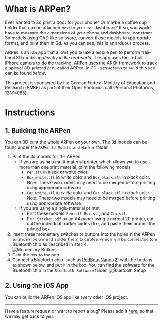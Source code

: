 # What is ARPen?

Ever wanted to 3d print a dock for your phone? Or maybe a coffee cup holder that can be attached next to your car dashboard? If so, you would have to measure the dimensions of your phone and dashboard, construct 3d models using CAD-like software, convert these models to appropriate format, and print them in 3d. As you can see, this is an arduous process. 

ARPen is an iOS app that allows you to use a mobile pen to perform free-hand 3D modeling _directly in the real world_. The app uses the in-built iPhone camera to do the tracking. ARPen uses the ARKit framework to track a special 3D-printed pen, called ARPen, in 3D. Instructions to build this pen can be found *below*.  

This project is sponsored by the German Federal Ministry of Education and Research (BMBF) as part of their Open Photonics call (Personal Photonics, 13N14065).  

# Instructions
## 1. Building the ARPen
You can 3D print the whole ARPen on your own. The 3d models can be found under the `ARPen 3d Models and Marker` folder.  

1. Print the 3d models for the ARPen.
	* If you are using a multi-material printer, which allows you to use more than one print material, print the following models
		* `Pen.stl` in black __or__ white color. 
		* `Box_white.stl` in _white_ color and `Box_black.stl` in _black_ color. Note: These two models may need to be merged before printing using appropriate software.  
		* `Cap_white.stl` in _white_ color and `Cap_black.stl` in _black_ color. Note: These two models may need to be merged before printing using appropriate software.  
	* If you are using a single-material printer:
		* Print these models: `Pen.stl`, `Box.stl`, and `Cap.stl`.
		* Print `Sticker.pdf` on an A4 paper using a normal 2D printer, cut out the individual marker codes (6x), and paste them around the printed box. 
2. Insert three momentary switches or buttons into the holes in the ARPen as shown below and solder them to cables, which will be connected to a Bluetooth chip as described in step 4.  
	![][image-1]
3. Glue the box to the pen. 
4. Connect a Bluetooth chip (such as [RedBear Nano v2][1]) with the buttons as shown below, and put it in the box. You can find the software for the Bluetooth chip in the `Bluetooth Software` folder. 
	![][image-2] 

## 2. Using the iOS App
You can build the ARPen iOS app like every other iOS project.  

---- 

Have a feature request or want to report a bug? Please add it [here][2], so that we may get back to you. 

[1]:	https://redbear.cc/product/ble-nano-2.html "RedBear Nano v2"
[2]:	https://github.com/i10/ARPen/issues/new "Add an issue"

[image-1]:	https://github.com/i10/ARPen/blob/master/images/Buttons.JPG "Momentary Buttons "
[image-2]:	https://github.com/i10/ARPen/blob/master/images/Bluetooth%20Setup.jpg "Bluetooth Setup"
